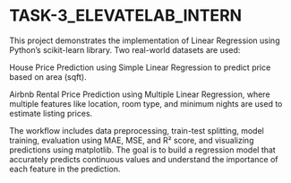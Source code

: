 # TASK-3_ELEVATELAB_INTERN
This project demonstrates the implementation of Linear Regression using Python’s scikit-learn library. Two real-world datasets are used:

House Price Prediction using Simple Linear Regression to predict price based on area (sqft).

Airbnb Rental Price Prediction using Multiple Linear Regression, where multiple features like location, room type, and minimum nights are used to estimate listing prices.

The workflow includes data preprocessing, train-test splitting, model training, evaluation using MAE, MSE, and R² score, and visualizing predictions using matplotlib. The goal is to build a regression model that accurately predicts continuous values and understand the importance of each feature in the prediction.

